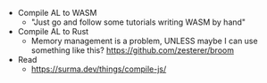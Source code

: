- Compile AL to WASM
  - "Just go and follow some tutorials writing WASM by hand"
- Compile AL to Rust
  - Memory management is a problem, UNLESS maybe I can use something like this? https://github.com/zesterer/broom
- Read
  - https://surma.dev/things/compile-js/
